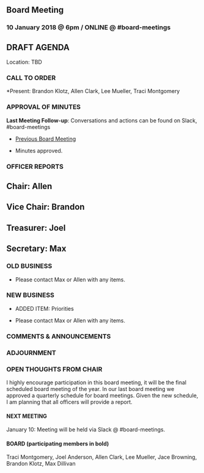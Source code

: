 ## Board Meeting
### 10 January 2018 @ 6pm / ONLINE @ #board-meetings

## DRAFT AGENDA

Location:
TBD


### CALL TO ORDER
*Present: Brandon Klotz, Allen Clark, Lee Mueller, Traci Montgomery
### APPROVAL OF MINUTES
**Last Meeting Follow-up**: Conversations and actions can be found on Slack, #board-meetings
- [Previous Board Meeting](https://github.com/citizenlabsgr/community/blob/master/governance/bd_minutes/2017-09-12.md)
* Minutes approved.

### OFFICER REPORTS
Chair: Allen
-  

Vice Chair: Brandon
-

Treasurer: Joel
-   

Secretary: Max
-  

### OLD BUSINESS

- Please contact Max or Allen with any items.

### NEW BUSINESS
* ADDED ITEM: Priorities
- Please contact Max or Allen with any items.

### COMMENTS & ANNOUNCEMENTS

### ADJOURNMENT

### OPEN THOUGHTS FROM CHAIR
I highly encourage participation in this board meeting, it will be the final scheduled board meeting of the year. In our last board meeting we approved a quarterly schedule for board meetings. Given the new schedule, I am planning that all officers will provide a report.

#### NEXT MEETING
January 10: Meeting will be held via Slack @ #board-meetings.

#### BOARD (participating members in bold)
Traci Montgomery, Joel Anderson, Allen Clark, Lee Mueller, Jace Browning, Brandon Klotz, Max Dillivan
